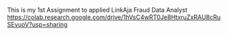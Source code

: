 This is my 1st Assignment to applied LinkAja Fraud Data Analyst
https://colab.research.google.com/drive/1hVsC4wRT0Je8HtxruZxRAU8cRuSEvuoV?usp=sharing
